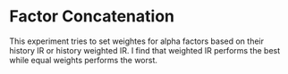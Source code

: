 # Factor Concatenation
This experiment tries to set weightes for alpha factors based on their history IR or history weighted IR. I find that weighted IR performs the best while equal weights performs the worst.
